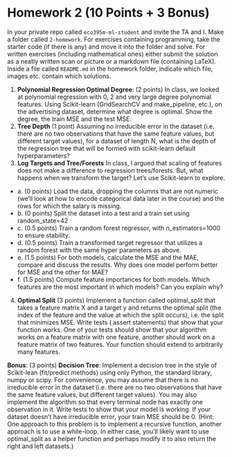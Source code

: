 # Homework 2 (10 Points + 3 Bonus)

In your private repo called `eco395m-ml-student` and invite the TA and I. Make a folder called `2-homework`. For exercises containing programming, take the starter code (if there is any) and move it into the folder and solve. For written exercises (including mathematical ones) either submit the solution as a neatly written scan or picture or a markdown file (containing LaTeX). Inside a file called `README.md` in the homework folder, indicate which file, images etc. contain which solutions.

1. **Polynomial Regression Optimal Degree**: (2 points) In class, we looked at polynomial regression with 0, 2 and very large degree polynomial features. Using Scikit-learn (GridSearchCV and make_pipeline, etc.), on the advertising dataset, determine what degree is optimal. Show the degree, the train MSE and the test MSE.
2. **Tree Depth** (1 point) Assuming no irreducible error in the dataset (i.e. there are no two observations that have the same feature values, but different target values), for a dataset of length N, what is the depth of the regression tree that will be formed with scikit-learn default hyperparameters?
3. **Log Targets and Tree/Forests** In class, I argued that scaling of features does not make a difference to regression trees/forests. But, what happens when we transform the target? Let’s use Scikit-learn to explore.
  * a. (0 points) Load the data, dropping the columns that are not numeric (we’ll look at how to encode categorical data later in the course) and the rows for which the salary is missing.
  * b. (0 points) Split the dataset into a test and a train set using random_state=42
  * c. (0.5 points) Train a random forest regressor, with n_estimators=1000 to ensure stability.
  * d. (0.5 points) Train a transformed target regressor that utilizes a random forest with the same hyper parameters as above.
  * e. (1.5 points) For both models, calculate the MSE and the MAE, compare and discuss the results. Why does one model perform better for MSE and the other for MAE?
  * f. (1.5 points) Compute feature importances for both models. Which features are the most important in which models? Can you explain why?
4. **Optimal Split** (3 points) Implement a function called optimal_split that takes a feature matrix X and a target y and returns the optimal split (the index of the feature and the value at which the split occurs), i.e. the split that minimizes MSE. Write tests ( assert statements) that show that your function works. One of your tests should show that your algorithm works on a feature matrix with one feature, another should work on a feature matrix of two features. Your function should extend to arbitrarily many features.

**Bonus**:
(3 points) **Decision Tree**: Implement a decision tree in the style of Scikit-lean (fit/predict methods) using only Python, the standard library, numpy or scipy. For convenience, you may assume that there is no irreducible error in the dataset (i.e. there are no two observations that have the same feature values, but different target values). You may also implement the algorithm so that every terminal node has exactly one observation in it. Write tests to show that your model is working. If your dataset doesn’t have irreducible error, your train MSE should be 0. (Hint: One approach to this problem is to implement a recursive function, another approach is to use a while-loop. In either case, you’ll likely want to use optimal_split as a helper function and perhaps modify it to also return the right and left datasets.)
